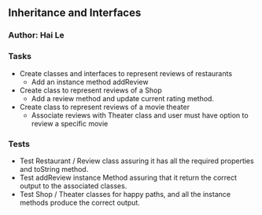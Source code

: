 ## Inheritance and Interfaces

### Author: Hai Le

### Tasks
* Create classes and interfaces to represent reviews of restaurants
    * Add an instance method addReview
* Create class to represent reviews of a Shop
    * Add a review method and update current rating method.
* Create class to represent reviews of a movie theater
    * Associate reviews with Theater class and user must have option to review a specific movie
    
    
### Tests
* Test Restaurant / Review class assuring it has all the required properties and toString method.
* Test addReview instance Method assuring that it return the correct output to the associated classes.
* Test Shop / Theater classes for happy paths, and all the instance methods produce the correct output.